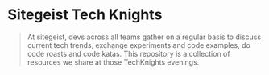 # Sitegeist Tech Knights

> At sitegeist, devs across all teams gather on a regular basis to discuss current tech trends, exchange experiments and code examples, do code roasts and code katas. This repository is a collection of resources we share at those TechKnights evenings.

